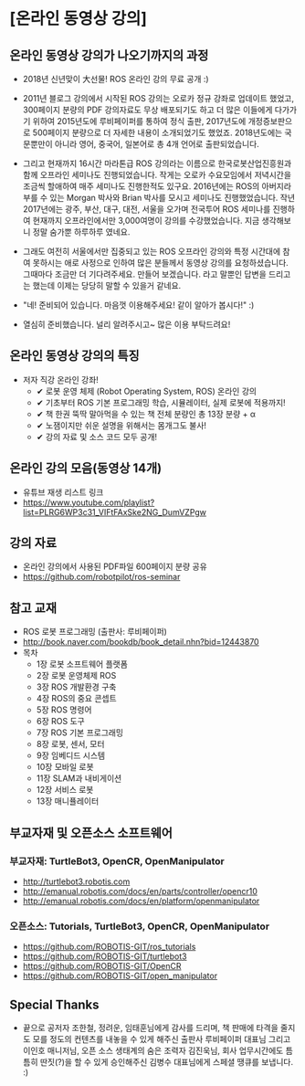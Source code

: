 # [온라인 동영상 강의]

## 온라인 동영상 강의가 나오기까지의 과정
- 2018년 신년맞이 大선물! ROS 온라인 강의 무료 공개 :)

- 2011년 블로그 강의에서 시작된 ROS 강의는 오로카 정규 강좌로 업데이트 했었고, 300페이지 분량의 PDF 강의자료도 무상 배포되기도 하고 더 많은 이들에게 다가가기 위하여 2015년도에 루비페이퍼를 통하여 정식 출판, 2017년도에 개정증보판으로 500페이지 분량으로 더 자세한 내용이 소개되었기도 했었죠. 2018년도에는 국문뿐만이 아니라 영어, 중국어, 일본어로 총 4개 언어로 출판되었습니다.

- 그리고 현재까지 16시간 마라톤급 ROS 강의라는 이름으로 한국로봇산업진흥원과 함께 오프라인 세미나도 진행되었습니다. 작게는 오로카 수요모임에서 저녁시간을 조금씩 할애하여 매주 세미나도 진행한적도 있구요. 2016년에는 ROS의 아버지라 부를 수 있는 Morgan 박사와 Brian 박사를 모시고 세미나도 진행했었습니다. 작년 2017년에는 광주, 부산, 대구, 대전, 서울을 오가며 전국투어 ROS 세미나를 진행하여 현재까지 오프라인에서만 3,000여명이 강의를 수강했었습니다. 지금 생각해보니 정말 숨가뿐 하루하루 였네요.

- 그래도 여전히 서울에서만 집중되고 있는 ROS 오프라인 강의와 특정 시간대에 참여 못하시는 애로 사정으로 인하여 많은 분들께서 동영상 강의를 요청하셨습니다. 그때마다 조금만 더 기다려주세요. 만들어 보겠습니다. 라고 말뿐인 답변을 드리고는 했는데 이제는 당당히 말할 수 있을거 같네요. 

- "네! 준비되어 있습니다. 마음껏 이용해주세요! 같이 알아가 봅시다!" :)

- 열심히 준비했습니다. 널리 알려주시고~ 많은 이용 부탁드려요!

## 온라인 동영상 강의의 특징
- 저자 직강 온라인 강좌!
   - ✔ 로봇 운영 체제 (Robot Operating System, ROS) 온라인 강의
   - ✔ 기초부터 ROS 기본 프로그래밍 학습, 시뮬레이터, 실제 로봇에 적용까지!
   - ✔ 책 한권 뚝딱 말아먹을 수 있는 책 전체 분량인 총 13장 분량 + α
   - ✔ 노잼이지만 쉬운 설명을 위해서는 몸개그도 불사!
   - ✔ 강의 자료 및 소스 코드 모두 공개!

## 온라인 강의 모음(동영상 14개) 
- 유튜브 재생 리스트 링크
- https://www.youtube.com/playlist?list=PLRG6WP3c31_VIFtFAxSke2NG_DumVZPgw

## 강의 자료
- 온라인 강의에서 사용된 PDF파일 600페이지 분량 공유
- https://github.com/robotpilot/ros-seminar

## 참고 교재
- ROS 로봇 프로그래밍 (출판사: 루비페이퍼)
- http://book.naver.com/bookdb/book_detail.nhn?bid=12443870
- 목차
   - 1장 로봇 소프트웨어 플랫폼 
   - 2장 로봇 운영체제 ROS 
   - 3장 ROS 개발환경 구축 
   - 4장 ROS의 중요 콘셉트 
   - 5장 ROS 명령어 
   - 6장 ROS 도구 
   - 7장 ROS 기본 프로그래밍 
   - 8장 로봇, 센서, 모터 
   - 9장 임베디드 시스템 
   - 10장 모바일 로봇 
   - 11장 SLAM과 내비게이션 
   - 12장 서비스 로봇 
   - 13장 매니퓰레이터 

## 부교자재 및 오픈소스 소프트웨어
### 부교자재: TurtleBot3, OpenCR, OpenManipulator
- http://turtlebot3.robotis.com
- http://emanual.robotis.com/docs/en/parts/controller/opencr10
- http://emanual.robotis.com/docs/en/platform/openmanipulator

### 오픈소스: Tutorials, TurtleBot3, OpenCR, OpenManipulator
- https://github.com/ROBOTIS-GIT/ros_tutorials
- https://github.com/ROBOTIS-GIT/turtlebot3
- https://github.com/ROBOTIS-GIT/OpenCR
- https://github.com/ROBOTIS-GIT/open_manipulator

## Special Thanks
- 끝으로 공저자 조한철, 정려운, 임태훈님에게 감사를 드리며, 책 판매에 타격을 줄지도 모를 정도의 컨텐츠를 내놓을 수 있게 해주신 출판사 루비페이퍼 대표님 그리고 이인호 매니저님, 오픈 소스 생태계의 숨은 조력자 김진욱님, 회사 업무시간에도 틈틈히 딴짓(?)을 할 수 있게 승인해주신 김병수 대표님에게 스페셜 땡큐를 보냅니다. :)
